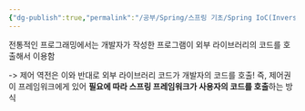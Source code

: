 ```yaml
---
{"dg-publish":true,"permalink":"/공부/Spring/스프링 기초/Spring IoC(Inversion of Control)/","dgPassFrontmatter":true,"noteIcon":""}
---
```


전통적인 프로그래밍에서는 개발자가 작성한 프로그램이 외부 라이브러리의 코드를 호출해서 이용함

-> 제어 역전은 이와 반대로 외부 라이브러리 코드가 개발자의 코드를 호출! 즉, 제어권이 프레임워크에게 있어 **필요에 따라 스프링 프레임워크가 사용자의 코드를 호출**하는 방식